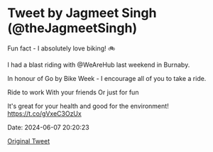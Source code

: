 # Tweet by Jagmeet Singh (@theJagmeetSingh)

Fun fact - I absolutely love biking! 🚲

I had a blast riding with @WeAreHub last weekend in Burnaby.

In honour of Go by Bike Week - I encourage all of you to take a ride.

Ride to work
With your friends
Or just for fun

It's great for your health and good for the environment! https://t.co/gVxeC3OzUx

Date: 2024-06-07 20:20:23

[Original Tweet](https://x.com/theJagmeetSingh/status/1799174588665876839)
